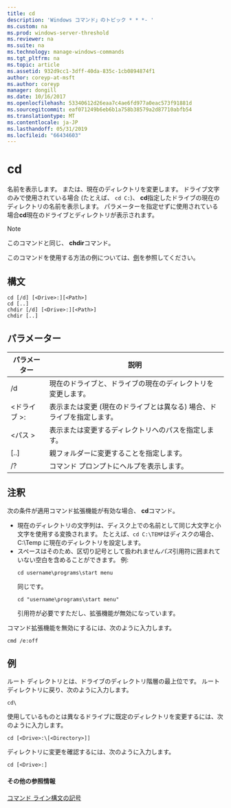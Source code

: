 ```yaml
---
title: cd
description: 'Windows コマンド」のトピック * * *- '
ms.custom: na
ms.prod: windows-server-threshold
ms.reviewer: na
ms.suite: na
ms.technology: manage-windows-commands
ms.tgt_pltfrm: na
ms.topic: article
ms.assetid: 932d9cc1-3dff-40da-835c-1cb0894874f1
author: coreyp-at-msft
ms.author: coreyp
manager: dongill
ms.date: 10/16/2017
ms.openlocfilehash: 53340612d26eaa7c4ae6fd977a0eac573f91881d
ms.sourcegitcommit: eaf071249b6eb6b1a758b38579a2d87710abfb54
ms.translationtype: MT
ms.contentlocale: ja-JP
ms.lasthandoff: 05/31/2019
ms.locfileid: "66434603"
---
```

# <a name="cd"></a>cd



名前を表示します。 または、現在のディレクトリを変更します。 ドライブ文字のみで使用されている場合 (たとえば、 `cd C:`)、 **cd**指定したドライブの現在のディレクトリの名前を表示します。 パラメーターを指定せずに使用されている場合**cd**現在のドライブとディレクトリが表示されます。

> [!NOTE]
> このコマンドと同じ、 **chdir**コマンド。

このコマンドを使用する方法の例については、[例](#BKMK_examples)を参照してください。

## <a name="syntax"></a>構文

```
cd [/d] [<Drive>:][<Path>]
cd [..]
chdir [/d] [<Drive>:][<Path>]
chdir [..]
```

## <a name="parameters"></a>パラメーター

|パラメーター|説明|
|---------|-----------|
|/d|現在のドライブと、ドライブの現在のディレクトリを変更します。|
|\<ドライブ >:|表示または変更 (現在のドライブとは異なる) 場合、ドライブを指定します。|
|\<パス >|表示または変更するディレクトリへのパスを指定します。|
|[..]|親フォルダーに変更することを指定します。|
|/?|コマンド プロンプトにヘルプを表示します。|

## <a name="remarks"></a>注釈

次の条件が適用コマンド拡張機能が有効な場合、 **cd**コマンド。
- 現在のディレクトリの文字列は、ディスク上での名前として同じ大文字と小文字を使用する変換されます。 たとえば、`cd C:\TEMP`はディスクの場合、C:\Temp に現在のディレクトリを設定します。
- スペースはそのため、区切り記号として扱われません*パス*引用符に囲まれていない空白を含めることができます。 例:  
  ```
  cd username\programs\start menu
  ```  
  同じです。  
  ```
  cd "username\programs\start menu"
  ```  
  引用符が必要ですただし、拡張機能が無効になっています。

コマンド拡張機能を無効にするには、次のように入力します。
```
cmd /e:off
```

## <a name="BKMK_examples"></a>例

ルート ディレクトリとは、ドライブのディレクトリ階層の最上位です。 ルート ディレクトリに戻り、次のように入力します。
```
cd\
```
使用しているものとは異なるドライブに既定のディレクトリを変更するには、次のように入力します。
```
cd [<Drive>:\[<Directory>]]
```
ディレクトリに変更を確認するには、次のように入力します。
```
cd [<Drive>:]
```

#### <a name="additional-references"></a>その他の参照情報

[コマンド ライン構文の記号](command-line-syntax-key.md)